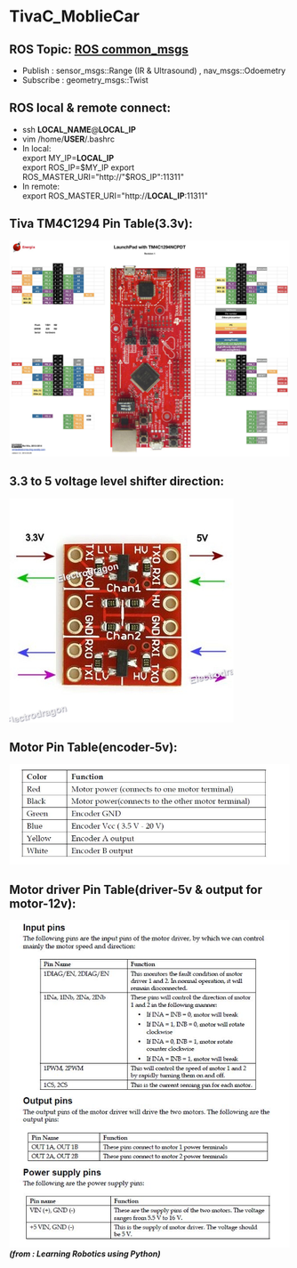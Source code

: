 # TivaC_MoblieCar

## ROS Topic: [ROS common_msgs](http://wiki.ros.org/common_msgs)
* Publish : sensor_msgs::Range (IR & Ultrasound) , nav_msgs::Odoemetry  
* Subscribe : geometry_msgs::Twist  

## ROS local & remote connect:
* ssh **LOCAL_NAME**@**LOCAL_IP**
* vim /home/**USER**/.bashrc
* In local:  
    export MY_IP=**LOCAL_IP**  
    export ROS_IP=$MY_IP  
    export ROS_MASTER_URI="http://"$ROS_IP":11311"
* In remote:  
    export ROS_MASTER_URI="http://**LOCAL_IP**:11311"
                     
## Tiva TM4C1294 Pin Table(3.3v): 
![image](https://github.com/glitter2626/TivaC_MoblieCar/blob/master/23633173_1720082644676737_2065439414_o.jpg)

## 3.3 to 5 voltage level shifter direction:
![image](https://github.com/glitter2626/TivaC_MoblieCar/blob/master/3.3V-5V-Logic-Level-Converter-5.jpg)

## Motor Pin Table(encoder-5v): 
![image](https://github.com/glitter2626/TivaC_MoblieCar/blob/master/motor_pin.JPG) 

## Motor driver Pin Table(driver-5v & output for motor-12v):
![image](https://github.com/glitter2626/TivaC_MoblieCar/blob/master/motordriver_pin.JPG)  
        ***(from : Learning Robotics using Python)***

